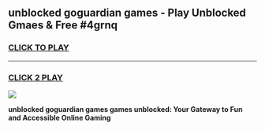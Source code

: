
## unblocked goguardian games - Play Unblocked Gmaes & Free #4grnq
<h3>
<a href="https://news.freeplayer.one?title=unblocked_goguardian_games&ref=03M">CLICK TO PLAY</a></h3>
<hr>

<h3>
<a href="https://news.freeplayer.one?title=unblocked_goguardian_games&ref=03M">CLICK 2 PLAY</a>
  
</h3>

<a href="https://news.freeplayer.one?title=unblocked_goguardian_games&ref=03M"><img src="https://clearcache.store/games.png"></a>


**unblocked goguardian games games unblocked: Your Gateway to Fun and Accessible Online Gaming**
